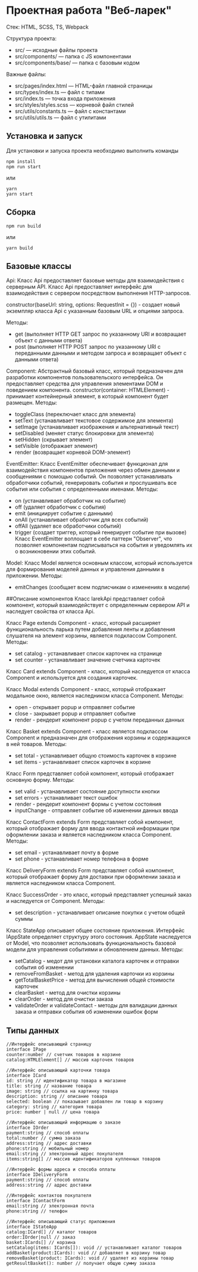 # Проектная работа "Веб-ларек"

Стек: HTML, SCSS, TS, Webpack

Структура проекта:
- src/ — исходные файлы проекта
- src/components/ — папка с JS компонентами
- src/components/base/ — папка с базовым кодом

Важные файлы:
- src/pages/index.html — HTML-файл главной страницы
- src/types/index.ts — файл с типами
- src/index.ts — точка входа приложения
- src/styles/styles.scss — корневой файл стилей
- src/utils/constants.ts — файл с константами
- src/utils/utils.ts — файл с утилитами

## Установка и запуск
Для установки и запуска проекта необходимо выполнить команды

```
npm install
npm run start
```

или

```
yarn
yarn start
```
## Сборка

```
npm run build
```

или

```
yarn build
```
## Базовые классы
 Api:
Класс Api предоставляет базовые методы для взаимодействия с серверным API. Класс Api предоставляет интерфейс для взаимодействия с сервером посредством выполнения HTTP-запросов.

constructor(baseUrl: string, options: RequestInit = {}) - cоздает новый экземпляр класса Api с указанным базовым URL и опциями запроса.

Методы:

- get (выполняет HTTP GET запрос по указанному URI и возвращает объект с данными ответа)
- post (выполняет HTTP POST запрос по указанному URI с переданными данными и методом запроса и возвращает объект с данными ответа)

 Component:
Абстрактный базовый класс, который предназначен для разработки компонентов пользовательского интерфейса. Он предоставляет средства для управления элементами DOM и поведением компонента.
constructor(container: HTMLElement) - принимает контейнерный элемент, в который компонент будет размещен.
Методы:
- toggleClass (переключает класс для элемента)
- setText (устанавливает текстовое содержимое для элемента)
- setImage (устанавливает изображения и альтернативный текст)
- setDisabled (меняет статус блокировки для элемента)
- setHidden (скрывает элемент)
- setVisible (отображает элемент)
- render (возвращает корневой DOM-элемент)

 EventEmitter:
Класс EventEmitter обеспечивает функционал для взаимодействия компонентов приложения через обмен данными и сообщениями с помощью событий. Он позволяет устанавливать обработчики событий, генерировать события и прослушивать все события или события с определенными именами.
Методы:
- on (устанавливает обработчик на событие)
- off (удаляет обработчик с события)
- emit (инициирует событие с данными)
- onAll (устанавливает обработчик для всех событий)
- offAll (удаляет все обработчики событий)
- trigger (создает триггер, который генерирует событие при вызове)
Класс EventEmitter воплощает в себе паттерн "Observer", что позволяет компонентам подписываться на события и уведомлять их о возникновении этих событий.

 Model:
Класс Model является основным классом, который используется для формирования моделей данных и управления данными в приложении.
Методы:
- emitChanges (cообщает всем подписчикам о изменениях в модели)

##Описание компонентов
Класс larekApi представляет собой компонент, который взаимодействует с определенным сервером API и наследует свойства от класса Api.

Класс Page extends Component<IPage> - класс, который расширяет функциональность ларька путем добавления ленты и добавления слушателя на элемент корзины, является подклассом Component.
Методы:
- set catalog - устанавливает список карточек на странице
- set counter - устанавливает значение счетчика карточек

Класс Card extends Component<ICard> - класс, который наследуется от класса Component и используется для создания карточек.

Класс Modal extends Component<IModal> - класс, который отображает модальное окно, является наследником класса Component.
Методы:
- open - открывает popup и отправляет событие
- close - закрывает popup и отправляет событие
- render - рендерит компонент popup с учетом переданных данных

Класс Basket extends Component<IBasket> - класс является подклассом Component и предназначен для отображения корзины и содержащихся в ней товаров.
Методы:
- set total - устанавливает общую стоимость карточек в корзине
- set items - устанавливает список карточек в корзине

Класс Form представляет собой компонент, который отображает основную форму.
Методы:
- set valid - устанавливает состояние доступности кнопки
- set errors - устанавливает текст ошибок
- render - рендерит компонент формы с учетом состояния
- inputChange - отправляет событие об изменении данных ввода

Класс ContactForm extends Form<IContactForm> представляет собой компонент, который отображает форму для ввода контактной информации при оформлении заказа и является наследником класса Component.
Методы:
- set email - устанавливает почту в форме
- set phone - устанавливает номер телефона в форме

Класс DeliveryForm extends Form<IDeliveryForm> представляет собой компонент, который отображает форму для доставки при оформлении заказа и является наследником класса Component.

Класс SuccessOrder - это класс, который представляет успешный заказ и наследуется от Component.
Методы:
- set description - устанавливает описание покупки с учетом общей суммы

Класс StateApp описывает общее состояние приложения. Интерфейс IAppState определяет структуру этого состояния. AppState наследуется от Model, что позволяет использовать функциональность базовой модели для управления событиями и обновлением данных.
Методы:
- setCatalog - медот для установки каталога карточек и отправки события об изменении
- removeFromBasket - метод для удаления карточки из корзины 
- getTotalBasketPrice - метод для вычисления общей стоимости карточек 
- clearBasket - метод для очистки корзины
- clearOrder - метод для очистки заказа
- validateOrder и validateContact - методы для валидации данных заказа и отправки события об изменении ошибок форм

## Типы данных
```
//Интерфейс описывающий страницу
interface IPage 
counter:number // счетчик товаров в корзине
catalog:HTMLElement[] // массив карточек товаров

//Интерфейс описывающий карточки товара
interface ICard
id: string // идентификатор товара в магазине
title: string // название товара
image: string // ссылка на картинку товара
description: string // описание товара
selected: boolean // показывает добавлен ли товар в корзину
category: string // категория товара
price: number | null // цена товара

//Интерфейс описывающий информацию о заказе
interface IOrder
payment:string // способ оплаты
total:number // сумма заказа
address:string // адрес доставки
phone:string // мобильный номер
email:string // электронный адрес покупателя
items:string[] // массив идентификаторов купленных товаров

//Интерфейс формы адреса и способа оплаты
interface IDeliveryForm
payment:string // способ оплаты
address:string // адрес доставки

//Интерфейс контактов покупателя
interface IContactForm
email:string // электронная почта 
phone:string // телефон 

//Интерфейс описывающий статус приложения
interface IStateApp
catalog:ICard[] // каталог товаров
order:IOrder|null // заказ
basket:ICards[] // корзина
setCatalog(items: ICards[]): void // устанавливает каталог товаров
addBasket(product:ICards): void // добавляет в корзину товар
removeBasket(product: ICards): void // удаляет из корзины товар
getResultBasket(): number // получает общую сумму заказа
```